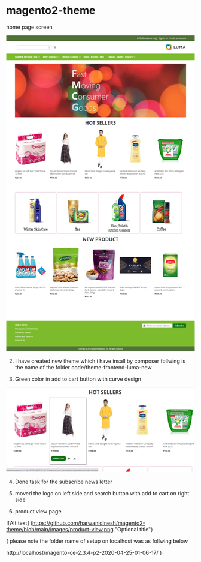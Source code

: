# magento2-theme

home page screen

![Alt text](https://github.com/harwanidinesh/magento2-theme/blob/main/images/home-page.png "Optional title")

2) I have created new theme which i have insall by composer follwing is the name   of the folder 
code/theme-frontend-luma-new

3) Green color in add to cart  button with curve design 

![Alt text](https://github.com/harwanidinesh/magento2-theme/blob/main/images/front-product.png "Optional title")

4) Done task for the subscribe news letter 

5) moved the logo on left side and search button with add to cart  on right side 

6) product view page 


![Alt text] (https://github.com/harwanidinesh/magento2-theme/blob/main/images/product-view.png "Optional title")




( please note the folder name of setup on localhost  was as follwing below 

http://localhost/magento-ce-2.3.4-p2-2020-04-25-01-06-17/ )




